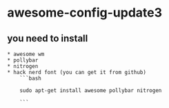 # awesome-config-update3

## you need to install
    * awesome wm
    * pollybar
    * nitrogen
    * hack nerd font (you can get it from github)
        ```bash

        sudo apt-get install awesome pollybar nitrogen

        ```
    
